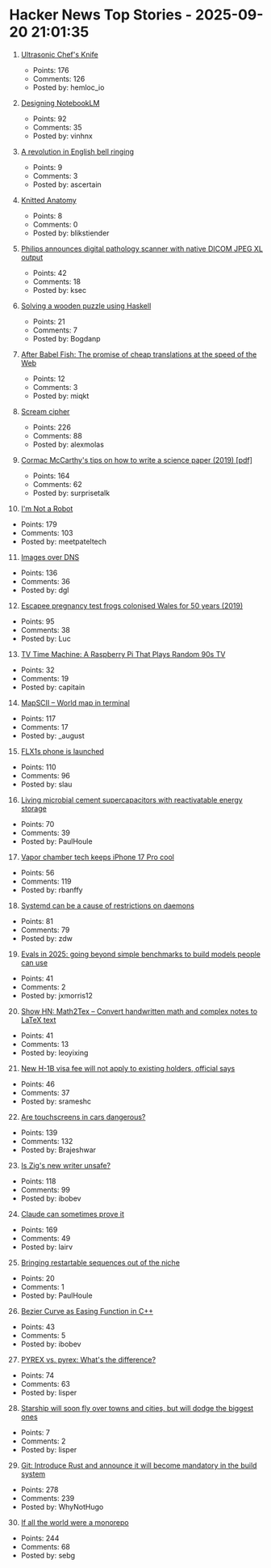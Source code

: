# Hacker News Top Stories - 2025-09-20 21:01:35

1. [Ultrasonic Chef's Knife](https://seattleultrasonics.com/)
   - Points: 176
   - Comments: 126
   - Posted by: hemloc_io

2. [Designing NotebookLM](https://jasonspielman.com/notebooklm)
   - Points: 92
   - Comments: 35
   - Posted by: vinhnx

3. [A revolution in English bell ringing](https://harpers.org/archive/2025/10/a-change-of-tune-veronique-greenwood-bell-ringing/)
   - Points: 9
   - Comments: 3
   - Posted by: ascertain

4. [Knitted Anatomy](https://www.knitted-anatomy.at/cardiovascular-system/)
   - Points: 8
   - Comments: 0
   - Posted by: blikstiender

5. [Philips announces digital pathology scanner with native DICOM JPEG XL output](https://www.philips.com/a-w/about/news/archive/standard/news/articles/2025/philips-announces-digital-pathology-scanner-with-native-configurable-dicom-jpeg-and-jpeg-xl-output-in-world-first.html)
   - Points: 42
   - Comments: 18
   - Posted by: ksec

6. [Solving a wooden puzzle using Haskell](https://glocq.github.io/en/blog/20250428/)
   - Points: 21
   - Comments: 7
   - Posted by: Bogdanp

7. [After Babel Fish: The promise of cheap translations at the speed of the Web](https://hedgehogreview.com/issues/lessons-of-babel/articles/after-babel-fish)
   - Points: 12
   - Comments: 3
   - Posted by: miqkt

8. [Scream cipher](https://sethmlarson.dev/scream-cipher)
   - Points: 226
   - Comments: 88
   - Posted by: alexmolas

9. [Cormac McCarthy's tips on how to write a science paper (2019) [pdf]](https://gwern.net/doc/science/2019-savage.pdf)
   - Points: 164
   - Comments: 62
   - Posted by: surprisetalk

10. [I'm Not a Robot](https://neal.fun/not-a-robot/)
   - Points: 179
   - Comments: 103
   - Posted by: meetpateltech

11. [Images over DNS](https://dgl.cx/2025/09/images-over-dns)
   - Points: 136
   - Comments: 36
   - Posted by: dgl

12. [Escapee pregnancy test frogs colonised Wales for 50 years (2019)](https://www.bbc.com/news/uk-wales-44886585)
   - Points: 95
   - Comments: 38
   - Posted by: Luc

13. [TV Time Machine: A Raspberry Pi That Plays Random 90s TV](https://quarters.captaintouch.com/blog/posts/2025-09-20-tv-time-machine-a-raspberry-pi-that-plays-random-90s-tv.html)
   - Points: 32
   - Comments: 19
   - Posted by: capitain

14. [MapSCII – World map in terminal](https://github.com/rastapasta/mapscii)
   - Points: 117
   - Comments: 17
   - Posted by: _august

15. [FLX1s phone is launched](https://furilabs.com/flx1s-is-launched/)
   - Points: 110
   - Comments: 96
   - Posted by: slau

16. [Living microbial cement supercapacitors with reactivatable energy storage](https://www.cell.com/cell-reports-physical-science/fulltext/S2666-3864(25)00409-6)
   - Points: 70
   - Comments: 39
   - Posted by: PaulHoule

17. [Vapor chamber tech keeps iPhone 17 Pro cool](https://spectrum.ieee.org/iphone-17-pro-vapor-chamber)
   - Points: 56
   - Comments: 119
   - Posted by: rbanffy

18. [Systemd can be a cause of restrictions on daemons](https://utcc.utoronto.ca/~cks/space/blog/linux/SystemdCanBeRestrictionCause)
   - Points: 81
   - Comments: 79
   - Posted by: zdw

19. [Evals in 2025: going beyond simple benchmarks to build models people can use](https://github.com/huggingface/evaluation-guidebook/blob/main/yearly_dives/2025-evaluations-for-useful-models.md)
   - Points: 41
   - Comments: 2
   - Posted by: jxmorris12

20. [Show HN: Math2Tex – Convert handwritten math and complex notes to LaTeX text](undefined)
   - Points: 41
   - Comments: 13
   - Posted by: leoyixing

21. [New H-1B visa fee will not apply to existing holders, official says](https://www.axios.com/2025/09/20/trump-h-1b-immigration-visas)
   - Points: 46
   - Comments: 37
   - Posted by: srameshc

22. [Are touchscreens in cars dangerous?](https://www.economist.com/science-and-technology/2025/09/19/are-touchscreens-in-cars-dangerous)
   - Points: 139
   - Comments: 132
   - Posted by: Brajeshwar

23. [Is Zig's new writer unsafe?](https://www.openmymind.net/Is-Zigs-New-Io-Unsafe/)
   - Points: 118
   - Comments: 99
   - Posted by: ibobev

24. [Claude can sometimes prove it](https://www.galois.com/articles/claude-can-sometimes-prove-it)
   - Points: 169
   - Comments: 49
   - Posted by: lairv

25. [Bringing restartable sequences out of the niche](https://lwn.net/Articles/1033955/)
   - Points: 20
   - Comments: 1
   - Posted by: PaulHoule

26. [Bezier Curve as Easing Function in C++](https://asawicki.info/news_1790_bezier_curve_as_easing_function_in_c)
   - Points: 43
   - Comments: 5
   - Posted by: ibobev

27. [PYREX vs. pyrex: What's the difference?](https://www.corning.com/worldwide/en/products/life-sciences/resources/stories/in-the-field/pyrex-vs-pyrex-whats-the-difference.html)
   - Points: 74
   - Comments: 63
   - Posted by: lisper

28. [Starship will soon fly over towns and cities, but will dodge the biggest ones](https://arstechnica.com/space/2025/09/starship-will-soon-fly-over-towns-and-cities-but-will-dodge-the-biggest-ones/)
   - Points: 7
   - Comments: 2
   - Posted by: lisper

29. [Git: Introduce Rust and announce it will become mandatory in the build system](https://lore.kernel.org/git/20250904-b4-pks-rust-breaking-change-v1-0-3af1d25e0be9@pks.im/)
   - Points: 278
   - Comments: 239
   - Posted by: WhyNotHugo

30. [If all the world were a monorepo](https://jtibs.substack.com/p/if-all-the-world-were-a-monorepo)
   - Points: 244
   - Comments: 68
   - Posted by: sebg

